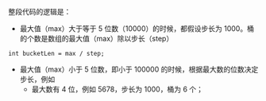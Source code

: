 整段代码的逻辑是：

+ 最大值（max）大于等于 5 位数（10000）的时候，都假设步长为 1000。桶的个数是数组的最大值（max）除以步长（step）

```
int bucketLen = max / step;
```

+ 最大值（max）小于 5 位数，即小于 100000 的时候，根据最大数的位数决定步长，例如
  + 最大数有 4 位，例如 5678，步长为 1000，桶为 6 个；